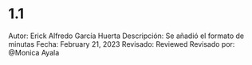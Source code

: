 # 1.1

Autor: Erick Alfredo García Huerta
Descripción: Se añadió el formato de minutas
Fecha: February 21, 2023
Revisado: Reviewed
Revisado por: @Monica Ayala